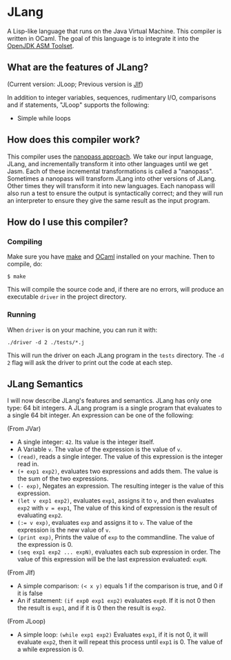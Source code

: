 # JLang
A Lisp-like language that runs on the Java Virtual Machine.
This compiler is written in OCaml. The goal of this language
is to integrate it into the [OpenJDK ASM Toolset](https://github.com/openjdk/asmtools).

## What are the features of JLang?
(Current version: JLoop; Previous version is [JIf](./docs/READMEJIf.md))

In addition to integer variables, sequences, rudimentary I/O, comparisons and if statements,
"JLoop" supports the following:

* Simple while loops

## How does this compiler work?
This compiler uses the [nanopass approach](https://github.com/IUCompilerCourse/Essentials-of-Compilation).
We take our input language, JLang, and incrementally transform it into
other languages until we get Jasm. Each of these incremental transformations
is called a "nanopass". Sometimes a nanopass will transform JLang into other
versions of JLang. Other times they will transform it into new languages.
Each nanopass will also run a test to ensure the output is syntactically
correct; and they will run an interpreter to ensure they give the same result
as the input program.

## How do I use this compiler?

### Compiling
Make sure you have [make](https://linux.die.net/man/1/make) and
[OCaml](https://ocaml.org/) installed on your machine. Then to compile,
do:

`$ make`

This will compile the source code and, if there are no errors, will produce
an executable `driver` in the project directory.

### Running
When `driver` is on your machine, you can run it with:

`./driver -d 2 ./tests/*.j`

This will run the driver on each JLang program in the `tests` directory.
The `-d 2` flag will ask the driver to print out the code at each step.

## JLang Semantics
I will now describe JLang's features and semantics.
JLang has only one type: 64 bit integers. A JLang program is a single program
that evaluates to a single 64 bit integer. An expression can be one
of the following:

(From JVar)
* A single integer: `42`. Its value is the integer itself.
* A Variable `v`. The value of the expression is the value of `v`.
* `(read)`, reads a single integer. The value of this expression is the integer read in.
* `(+ exp1 exp2)`, evaluates two expressions and adds them. The value is the sum of
  the two expressions.
* `(- exp)`, Negates an expression. The resulting integer is the value of this expression.
* `(let v exp1 exp2)`, evaluates `exp1`, assigns it to `v`, and then evaluates `exp2` with
  `v = exp1`, The value of this kind of expression is the result of evaluating `exp2`.
* `(:= v exp)`, evaluates `exp` and assigns it to `v`. The value of the expression is
  the new value of `v`.
* `(print exp)`, Prints the value of `exp` to the commandline. The value of the expression
  is 0.
* `(seq exp1 exp2 ... expN)`, evaluates each sub expression in order. The value of this expression
  will be the last expression evaluated: `expN`.

(From JIf)
* A simple comparison: `(< x y)` equals 1 if the comparison is true, and 0 if it is false
* An if statement: `(if exp0 exp1 exp2)` evaluates `exp0`. If it is not 0 then the result is `exp1`, and if
  it is 0 then the result is `exp2`.

(From JLoop)
* A simple loop: `(while exp1 exp2)` Evaluates `exp1`, if it is not 0, it will evaluate `exp2`, then it will repeat
this process until `exp1` is 0. The value of a while expression is 0.
